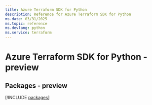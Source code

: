 ```yaml
---
title: Azure Terraform SDK for Python
description: Reference for Azure Terraform SDK for Python
ms.date: 03/31/2025
ms.topic: reference
ms.devlang: python
ms.service: terraform
---
```

# Azure Terraform SDK for Python - preview
## Packages - preview
[!INCLUDE [packages](terraform-index.md)]